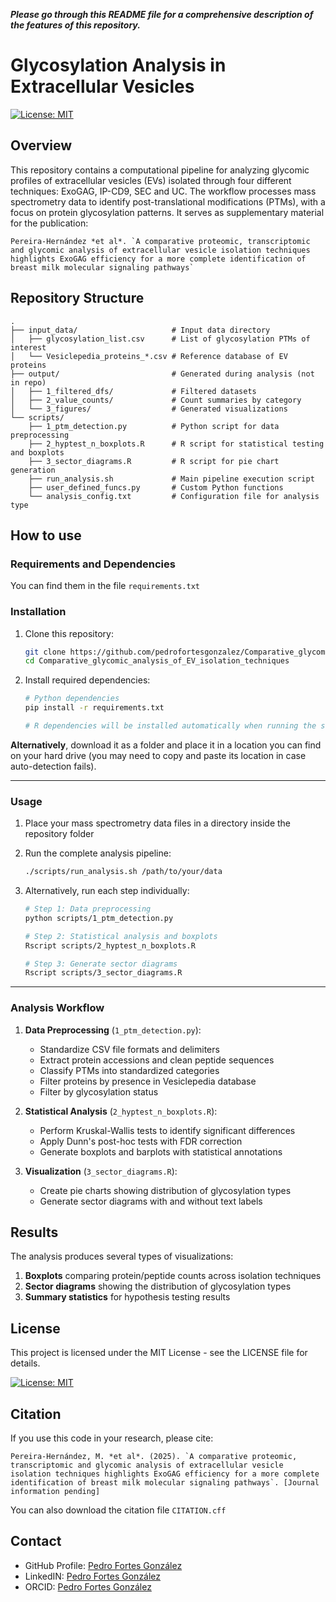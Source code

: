 ***Please go through this README file for a comprehensive description of the features of this repository.***

# Glycosylation Analysis in Extracellular Vesicles

[![License: MIT](https://img.shields.io/badge/License-MIT-yellow.svg)](https://opensource.org/licenses/MIT)

## Overview
This repository contains a computational pipeline for analyzing glycomic profiles of extracellular vesicles (EVs) isolated through four different techniques: ExoGAG, IP-CD9, SEC and UC. The workflow processes mass spectrometry data to identify post-translational modifications (PTMs), with a focus on protein glycosylation patterns. It serves as supplementary material for the publication:
```
Pereira-Hernández *et al*. `A comparative proteomic, transcriptomic and glycomic analysis of extracellular vesicle isolation techniques highlights ExoGAG efficiency for a more complete identification of breast milk molecular signaling pathways`
```

## Repository Structure
```
.
├── input_data/                     # Input data directory
│   ├── glycosylation_list.csv      # List of glycosylation PTMs of interest
│   └── Vesiclepedia_proteins_*.csv # Reference database of EV proteins
├── output/                         # Generated during analysis (not in repo)
│   ├── 1_filtered_dfs/             # Filtered datasets
│   ├── 2_value_counts/             # Count summaries by category
│   └── 3_figures/                  # Generated visualizations
└── scripts/
    ├── 1_ptm_detection.py          # Python script for data preprocessing
    ├── 2_hyptest_n_boxplots.R      # R script for statistical testing and boxplots
    ├── 3_sector_diagrams.R         # R script for pie chart generation
    ├── run_analysis.sh             # Main pipeline execution script
    ├── user_defined_funcs.py       # Custom Python functions
    └── analysis_config.txt         # Configuration file for analysis type
```


## How to use

### Requirements and Dependencies
You can find them in the file `requirements.txt`


### Installation
1. Clone this repository:
   ```bash
   git clone https://github.com/pedrofortesgonzalez/Comparative_glycomic_analysis_of_EV_isolation_techniques.git
   cd Comparative_glycomic_analysis_of_EV_isolation_techniques
   ```

2. Install required dependencies:
   ```bash
   # Python dependencies
   pip install -r requirements.txt
   
   # R dependencies will be installed automatically when running the scripts
   ```

**Alternatively**, download it as a folder and place it in a location you can find on your hard drive (you may need to copy and paste its location in case auto-detection fails).


***
### Usage
1. Place your mass spectrometry data files in a directory inside the repository folder
2. Run the complete analysis pipeline:
   ```bash
   ./scripts/run_analysis.sh /path/to/your/data
   ```

3. Alternatively, run each step individually:
   ```bash
   # Step 1: Data preprocessing
   python scripts/1_ptm_detection.py
   
   # Step 2: Statistical analysis and boxplots
   Rscript scripts/2_hyptest_n_boxplots.R
   
   # Step 3: Generate sector diagrams
   Rscript scripts/3_sector_diagrams.R
   ```

***
### Analysis Workflow
1. **Data Preprocessing** (`1_ptm_detection.py`):
   - Standardize CSV file formats and delimiters
   - Extract protein accessions and clean peptide sequences
   - Classify PTMs into standardized categories
   - Filter proteins by presence in Vesiclepedia database
   - Filter by glycosylation status

2. **Statistical Analysis** (`2_hyptest_n_boxplots.R`):
   - Perform Kruskal-Wallis tests to identify significant differences
   - Apply Dunn's post-hoc tests with FDR correction
   - Generate boxplots and barplots with statistical annotations

3. **Visualization** (`3_sector_diagrams.R`):
   - Create pie charts showing distribution of glycosylation types
   - Generate sector diagrams with and without text labels


## Results
The analysis produces several types of visualizations:

1. **Boxplots** comparing protein/peptide counts across isolation techniques
2. **Sector diagrams** showing the distribution of glycosylation types
3. **Summary statistics** for hypothesis testing results

   
## License
This project is licensed under the MIT License - see the LICENSE file for details.

[![License: MIT](https://img.shields.io/badge/License-MIT-yellow.svg)](https://opensource.org/licenses/MIT)


## Citation
If you use this code in your research, please cite:
```
Pereira-Hernández, M. *et al*. (2025). `A comparative proteomic, transcriptomic and glycomic analysis of extracellular vesicle isolation techniques highlights ExoGAG efficiency for a more complete identification of breast milk molecular signaling pathways`. [Journal information pending]
```

You can also download the citation file `CITATION.cff`


## Contact
- GitHub Profile: [Pedro Fortes González](https://github.com/pedrofortesgonzalez)
- LinkedIN: [Pedro Fortes González](www.linkedin.com/in/pedrofortesgonzalez)
- ORCID: [Pedro Fortes González](https://orcid.org/0009-0008-7016-0292)
